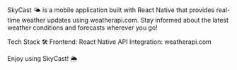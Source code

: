 
SkyCast 🌤️ is a mobile application built with React Native that provides real-time weather updates using weatherapi.com. Stay informed about the latest weather conditions and forecasts wherever you go!


Tech Stack 🛠️
Frontend: React Native
API Integration: weatherapi.com


Enjoy using SkyCast! 🌦️
